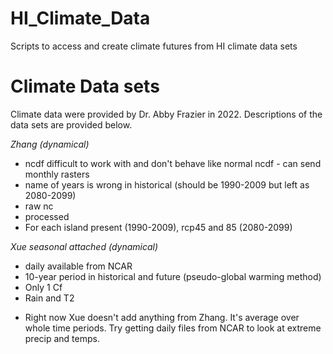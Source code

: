 # HI_Climate_Data
Scripts to access and create climate futures from HI climate data sets

# Climate Data sets
Climate data were provided by Dr. Abby Frazier in 2022. Descriptions of the data sets are provided below.

*Zhang (dynamical)*
* ncdf difficult to work with and don't behave like normal ncdf - can send monthly rasters
* name of years is wrong in historical (should be 1990-2009 but left as 2080-2099)
* raw nc
* processed
* For each island present (1990-2009), rcp45 and 85 (2080-2099)
  
*Xue seasonal attached (dynamical)*
* daily available from NCAR
* 10-year period in historical and future (pseudo-global warming method)
* Only 1 Cf
* Rain and T2

- Right now Xue doesn't add anything from Zhang. It's average over whole time periods. Try getting daily files from NCAR to look at extreme precip and temps.

